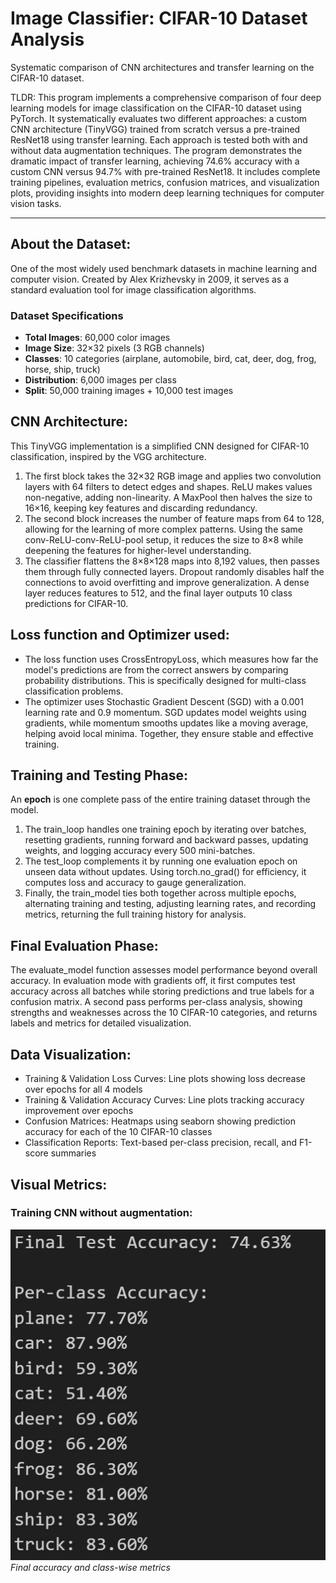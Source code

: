 # Image Classifier: CIFAR-10 Dataset Analysis

Systematic comparison of CNN architectures and transfer learning on the CIFAR-10 dataset.

TLDR: This program implements a comprehensive comparison of four deep learning models for image classification on the CIFAR-10 dataset using PyTorch. It systematically evaluates two different approaches: a custom CNN architecture (TinyVGG) trained from scratch versus a pre-trained ResNet18 using transfer learning. Each approach is tested both with and without data augmentation techniques. The program demonstrates the dramatic impact of transfer learning, achieving 74.6% accuracy with a custom CNN versus 94.7% with pre-trained ResNet18. It includes complete training pipelines, evaluation metrics, confusion matrices, and visualization plots, providing insights into modern deep learning techniques for computer vision tasks.

---

## About the Dataset:

One of the most widely used benchmark datasets in machine learning and computer vision. Created by Alex Krizhevsky in 2009, it serves as a standard evaluation tool for image classification algorithms. 
### Dataset Specifications

- **Total Images**: 60,000 color images
- **Image Size**: 32×32 pixels (3 RGB channels)  
- **Classes**: 10 categories (airplane, automobile, bird, cat, deer, dog, frog, horse, ship, truck)
- **Distribution**: 6,000 images per class
- **Split**: 50,000 training images + 10,000 test images

## CNN Architecture: 

This TinyVGG implementation is a simplified CNN designed for CIFAR-10 classification, inspired by the VGG architecture.
1. The first block takes the 32×32 RGB image and applies two convolution layers with 64 filters to detect edges and shapes. ReLU makes values non-negative, adding non-linearity. A MaxPool then halves the size to 16×16, keeping key features and discarding redundancy.
2. The second block increases the number of feature maps from 64 to 128, allowing for the learning of more complex patterns. Using the same conv-ReLU-conv-ReLU-pool setup, it reduces the size to 8×8 while deepening the features for higher-level understanding.
3. The classifier flattens the 8×8×128 maps into 8,192 values, then passes them through fully connected layers. Dropout randomly disables half the connections to avoid overfitting and improve generalization. A dense layer reduces features to 512, and the final layer outputs 10 class predictions for CIFAR-10.

## Loss function and Optimizer used: 

- The loss function uses CrossEntropyLoss, which measures how far the model's predictions are from the correct answers by comparing probability distributions. This is specifically designed for multi-class classification problems.
- The optimizer uses Stochastic Gradient Descent (SGD) with a 0.001 learning rate and 0.9 momentum. SGD updates model weights using gradients, while momentum smooths updates like a moving average, helping avoid local minima. Together, they ensure stable and effective training.

## Training and Testing Phase:

An **epoch** is one complete pass of the entire training dataset through the model.

1. The train_loop handles one training epoch by iterating over batches, resetting gradients, running forward and backward passes, updating weights, and logging accuracy every 500 mini-batches.
2. The test_loop complements it by running one evaluation epoch on unseen data without updates. Using torch.no_grad() for efficiency, it computes loss and accuracy to gauge generalization.
3. Finally, the train_model ties both together across multiple epochs, alternating training and testing, adjusting learning rates, and recording metrics, returning the full training history for analysis.

## Final Evaluation Phase:

The evaluate_model function assesses model performance beyond overall accuracy. In evaluation mode with gradients off, it first computes test accuracy across all batches while storing predictions and true labels for a confusion matrix. A second pass performs per-class analysis, showing strengths and weaknesses across the 10 CIFAR-10 categories, and returns labels and metrics for detailed visualization.

## Data Visualization:
- Training & Validation Loss Curves: Line plots showing loss decrease over epochs for all 4 models
- Training & Validation Accuracy Curves: Line plots tracking accuracy improvement over epochs
- Confusion Matrices: Heatmaps using seaborn showing prediction accuracy for each of the 10 CIFAR-10 classes
- Classification Reports: Text-based per-class precision, recall, and F1-score summaries

## Visual Metrics:

### Training CNN without augmentation:

![Final Accuracy](Evaluations_Images/CNN_NoAug/FinalAccuracy.jpg)
*Final accuracy and class-wise metrics*












